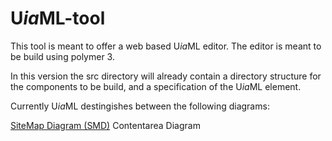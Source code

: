 # U*ia*ML-tool

This tool is meant to offer a web based U*ia*ML editor.
The editor is meant to be build using polymer 3.

In this version the src directory will already contain a directory structure for the components to be build, and a specification of the U*ia*ML element.

Currently U*ia*ML destingishes between the following diagrams:

[SiteMap Diagram (SMD)](smd/README.md)
Contentarea Diagram